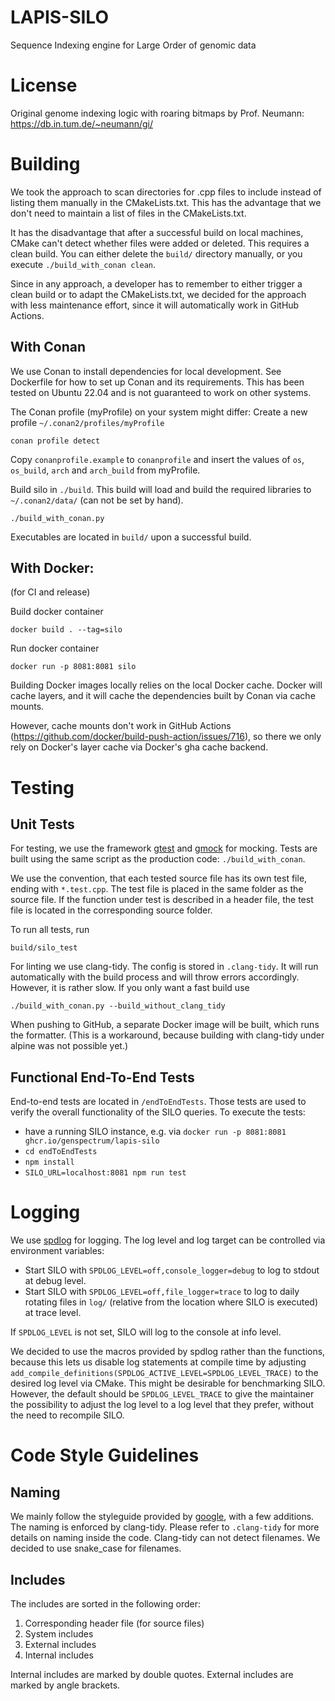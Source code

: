 # LAPIS-SILO

Sequence Indexing engine for Large Order of genomic data

# License

Original genome indexing logic with roaring bitmaps by Prof. Neumann: https://db.in.tum.de/~neumann/gi/

# Building

We took the approach to scan directories for .cpp files to include instead of listing them manually in the
CMakeLists.txt. This has the advantage that we don't need to maintain a list of files in the CMakeLists.txt.

It has the disadvantage that after a successful build on local machines, CMake can't detect whether files were
added or deleted. This requires a clean build. You can either delete the `build/` directory manually, or you
execute `./build_with_conan clean`.

Since in any approach, a developer has to remember to either trigger a clean build or to adapt the CMakeLists.txt, we
decided for the approach with less maintenance effort, since it will automatically work in GitHub Actions.

## With Conan

We use Conan to install dependencies for local development. See Dockerfile for how to set up Conan and its requirements.
This has been tested on Ubuntu 22.04 and is not guaranteed to work on other systems.

The Conan profile (myProfile) on your system might differ: Create a new profile `~/.conan2/profiles/myProfile`

```shell
conan profile detect
```

Copy `conanprofile.example` to `conanprofile` and insert the values of `os`, `os_build`, `arch` and `arch_build` from 
myProfile.

Build silo in `./build`. This build will load and build the required libraries to `~/.conan2/data/` (can not be set by
hand).

```shell
./build_with_conan.py
```

Executables are located in `build/` upon a successful build.

## With Docker:

(for CI and release)

Build docker container

```shell
docker build . --tag=silo
```

Run docker container

```shell
docker run -p 8081:8081 silo
```

Building Docker images locally relies on the local Docker cache.
Docker will cache layers, and it will cache the dependencies built by Conan via cache mounts. 

However, cache mounts don't work in GitHub Actions (https://github.com/docker/build-push-action/issues/716),
so there we only rely on Docker's layer cache via Docker's gha cache backend.

# Testing

## Unit Tests

For testing, we use the framework [gtest](http://google.github.io/googletest/)
and [gmock](http://google.github.io/googletest/gmock_cook_book.html) for mocking. Tests are built using the same script
as the production code: `./build_with_conan`.

We use the convention, that each tested source file has its own test file, ending with `*.test.cpp`. The test file is
placed in the same folder as the source file. If the function under test is described in a header file, the test file is
located in the corresponding source folder.

To run all tests, run

```shell
build/silo_test
```

For linting we use clang-tidy. The config is stored in `.clang-tidy`. It will run automatically with the build process
and will throw errors accordingly. However, it is rather slow. If you only want a fast build use

```shell
./build_with_conan.py --build_without_clang_tidy
```

When pushing to GitHub, a separate Docker image will be built, which runs the formatter. (This is a workaround, because
building with clang-tidy under alpine was not possible yet.)

## Functional End-To-End Tests

End-to-end tests are located in `/endToEndTests`. Those tests are used to verify the overall functionality of the SILO
queries. To execute the tests:

* have a running SILO instance, e.g. via `docker run -p 8081:8081 ghcr.io/genspectrum/lapis-silo`
* `cd endToEndTests`
* `npm install`
* `SILO_URL=localhost:8081 npm run test`

# Logging

We use [spdlog](https://github.com/gabime/spdlog) for logging. The log level and log target can be controlled via
environment variables:

* Start SILO with `SPDLOG_LEVEL=off,console_logger=debug` to log to stdout at debug level.
* Start SILO with `SPDLOG_LEVEL=off,file_logger=trace` to log to daily rotating files in `log/` (relative from the
  location where SILO is executed) at trace level.

If `SPDLOG_LEVEL` is not set, SILO will log to the console at info level.

We decided to use the macros provided by spdlog rather than the functions, because this lets us disable log statements
at compile time by adjusting `add_compile_definitions(SPDLOG_ACTIVE_LEVEL=SPDLOG_LEVEL_TRACE)` to the desired log level
via CMake. This might be desirable for benchmarking SILO. However, the default should be `SPDLOG_LEVEL_TRACE` to give
the maintainer the possibility to adjust the log level to a log level that they prefer, without the need to recompile
SILO.

# Code Style Guidelines

## Naming

We mainly follow the styleguide provided by [google](https://google.github.io/styleguide/cppguide.html), with a few
additions. The naming is enforced by clang-tidy. Please refer to `.clang-tidy` for more details on naming inside the
code. Clang-tidy can not detect filenames. We decided to use snake_case for filenames.

## Includes

The includes are sorted in the following order:

1. Corresponding header file (for source files)
2. System includes
3. External includes
4. Internal includes

Internal includes are marked by double quotes. External includes are marked by angle brackets.